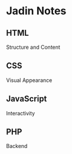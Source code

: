 # Jadin Notes


## HTML

Structure and Content

## CSS

Visual Appearance

## JavaScript

Interactivity

## PHP

Backend
